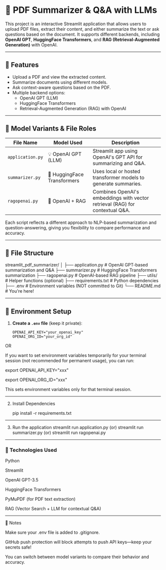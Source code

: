 # 📄 PDF Summarizer & Q&A with LLMs

This project is an interactive Streamlit application that allows users to upload PDF files, extract their content, and either summarize the text or ask questions based on the document. It supports different backends, including **OpenAI GPT**, **HuggingFace Transformers**, and **RAG (Retrieval-Augmented Generation)** with OpenAI.

---

## 🚀 Features

- Upload a PDF and view the extracted content.
- Summarize documents using different models.
- Ask context-aware questions based on the PDF.
- Multiple backend options:
  - OpenAI GPT (LLM)
  - HuggingFace Transformers
  - Retrieval-Augmented Generation (RAG) with OpenAI

---

## 🧠 Model Variants & File Roles

| File Name        | Model Used               | Description                                                                 |
|------------------|--------------------------|-----------------------------------------------------------------------------|
| `application.py` | 💡 OpenAI GPT (LLM)      | Streamlit app using OpenAI's GPT API for summarizing and Q&A.              |
| `summarizer.py`  | 🤗 HuggingFace Transformers | Uses local or hosted transformer models to generate summaries.             |
| `ragopenai.py`   | 🔁 OpenAI + RAG          | Combines OpenAI's embeddings with vector retrieval (RAG) for contextual Q&A.|

Each script reflects a different approach to NLP-based summarization and question-answering, giving you flexibility to compare performance and accuracy.

---

## 📂 File Structure

streamlit_pdf_summarizer/
│
├── application.py # OpenAI GPT-based summarization and Q&A
├── summarizer.py # HuggingFace Transformers summarization
├── ragopenai.py # OpenAI-based RAG pipeline
├── utils/ # Helper functions (optional)
├── requirements.txt # Python dependencies
├── .env # Environment variables (NOT committed to Git)
└── README.md # You're here!

---


## 🔐 Environment Setup

1. **Create a `.env` file** (keep it private):
   ```env
   OPENAI_API_KEY="your_openai_key"
   OPENAI_ORG_ID="your_org_id"

  OR 

  If you want to set environment variables temporarily for your terminal session (not recommended for permanent usage), you can run:
 
  export OPENAI_API_KEY="xxx"
  
  export OPENAI_ORG_ID="xxx"
   
  This sets environment variables only for that terminal session.

---

2. Install Dependencies
   
   pip install -r requirements.txt
   
---

3. Run the application
   streamlit run application.py (or)
   streamlit run summarizer.py (or)
   streamlit run ragopenai.py

---

### 🧪 Technologies Used

Python

Streamlit

OpenAI GPT-3.5

HuggingFace Transformers

PyMuPDF (for PDF text extraction)

RAG (Vector Search + LLM for contextual Q&A)

---

📌 Notes

Make sure your .env file is added to .gitignore.

GitHub push protection will block attempts to push API keys—keep your secrets safe!

You can switch between model variants to compare their behavior and accuracy.




